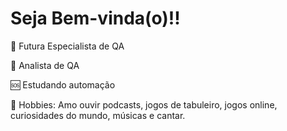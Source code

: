 
<h1> Seja Bem-vinda(o)!!</h1>
<p>
<p>
<p>🚀   Futura Especialista de QA <p/>
<p>💜   Analista de QA<p/>
<p>🆘   Estudando automação<p/>
<p>💬   Hobbies: Amo ouvir podcasts, jogos de tabuleiro, jogos online, curiosidades do mundo, músicas e cantar.<p/>
